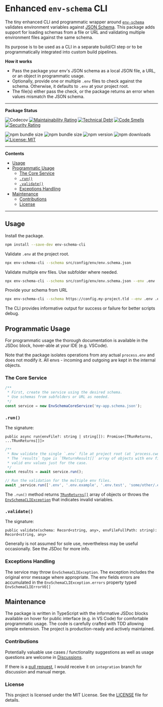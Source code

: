 # Enhanced `env-schema` CLI

The tiny enhanced CLI and programmatic wrapper around [`env-schema`](https://www.npmjs.com/package/env-schema) validates environment variables against [JSON Schema](https://json-schema.org/). This package adds support for loading schemas from a file or URL and validating multiple environment files against the same schema.

Its purpose is to be used as a CLI in a separate build/CI step or to be programmatically integrated into custom build pipelines.

**How it works**

- Pass the package your env's JSON schema as a local JSON file, a URL, or an object in programmatic usage.
- Optionally, provide one or multiple `.env` files to check against the schema. Otherwise, it defaults to `.env` at your project root.
- The file(s) either pass the check, or the package returns an error when values mismatch the JSON schema.

---

**Package Status**

![Codecov](https://img.shields.io/codecov/c/github/WhereJuly/65-env-schema-cli?color=%2308A108)
[![Maintainability Rating](https://sonarcloud.io/api/project_badges/measure?project=WhereJuly_65-env-schema-cli&metric=sqale_rating)](https://sonarcloud.io/summary/new_code?id=WhereJuly_65-env-schema-cli)
[![Technical Debt](https://sonarcloud.io/api/project_badges/measure?project=WhereJuly_65-env-schema-cli&metric=sqale_index)](https://sonarcloud.io/summary/new_code?id=WhereJuly_65-env-schema-cli)
[![Code Smells](https://sonarcloud.io/api/project_badges/measure?project=WhereJuly_65-env-schema-cli&metric=code_smells)](https://sonarcloud.io/summary/new_code?id=WhereJuly_65-env-schema-cli)
[![Security Rating](https://sonarcloud.io/api/project_badges/measure?project=WhereJuly_65-env-schema-cli&metric=security_rating)](https://sonarcloud.io/summary/new_code?id=WhereJuly_65-env-schema-cli)

![npm bundle size](https://img.shields.io/bundlephobia/min/env-schema-cli)
![npm bundle size](https://img.shields.io/bundlephobia/minzip/env-schema-cli)
![npm version](https://img.shields.io/npm/v/env-schema-cli?color=green)
![npm downloads](https://img.shields.io/npm/dm/env-schema-cli.svg?color=green)
[![License: MIT](https://img.shields.io/badge/License-MIT-yellow.svg?color=green)](https://opensource.org/licenses/MIT)

---

**Contents**

- [Usage](#usage)
- [Programmatic Usage](#programmatic-usage)
  - [The Core Service](#the-core-service)
  - [`.run()`](#run)
  - [`.validate()`](#validate)
  - [Exceptions Handling](#exceptions-handling)
- [Maintenance](#maintenance)
  - [Contributions](#contributions)
  - [License](#license)

---

## Usage

Install the package.

```bash
npm install --save-dev env-schema-cli
```

Validate `.env` at the project root.

```bash
npx env-schema-cli --schema src/config/env/env.schema.json
```

Validate multiple env files. Use subfolder where needed.

```bash
npx env-schema-cli --schema src/config/env/env.schema.json --env .env .env.example some/folder/.env.other
```

Provide your schema from URL

```bash
npx env-schema-cli --schema https://config.my-project.tld --env .env .env.example
```

The CLI provides informative output for success or failure for better scripts debug.

## Programmatic Usage

For programmatic usage the thorough documentation is available in the JSDoc block, hover-able at your IDE (e.g. VSCode).

Note that the package isolates operations from any actual `process.env` and does not modify it. All envs - incoming and outgoing are kept in the internal objects.

### The Core Service

```typescript
/**
 * First, create the service using the desired schema.
 * Use schemas from subfolders or URL as needed.
 */
const service = new EnvSchemaCoreService('my-app.schema.json');
```

### `.run()`

The signature:

`public async run(envFile?: string | string[]): Promise<[TRunReturns, ...TRunReturns[]]>`

```typescript
/**
 * Now validate the single `.env` file at project root (at `process.cwd()`)
 * The `results` type is `TReturnResult[]` array of objects with env file path and
 * valid env values just for the case.
 */
const results = await service.run();

// Run the validation for the multiple env files.
await _service.run(['.env', '.env.example', '.env.test', 'some/other/.env.file']);
```

The `.run()` method returns [`TRunReturns[]`](src/core/EnvSchemaCore.service.ts) array of objects or throws the [`EnvSchemaCLIException`](src/exceptions/EnvSchemaCLI.exception.ts) that indicates invalid variables.

### `.validate()`

The signature:

`public validate(schema: Record<string, any>, envFileFullPath: string): Record<string, any>`

Generally is not assumed for sole use, nevertheless may be useful occasionally. See the JSDoc for more info.

### Exceptions Handling

The service may throw `EnvSchemaCLIException`. The exception includes the original error message where appropriate. The env fields errors are accumulated in the `EnvSchemaCLIException.errors` property typed `EnvSchemaCLIErrorVO[]`

## Maintenance

The package is written in TypeScript with the informative JSDoc blocks available on hover for public interface (e.g. in VS Code) for comfortable programmatic usage. The code is carefully crafted with TDD allowing simple extension. The project is production-ready and actively maintained.

### Contributions

Potentially valuable use cases / functionality suggestions as well as usage questions are welcome in [Discussions](https://github.com/WhereJuly/65-env-schema-cli/discussions).

If there is a [pull request](https://github.com/WhereJuly/65-env-schema-cli/pulls), I would receive it on `integration` branch for discussion and manual merge.

### License

This project is licensed under the MIT License. See the [LICENSE](./LICENSE) file for details.

